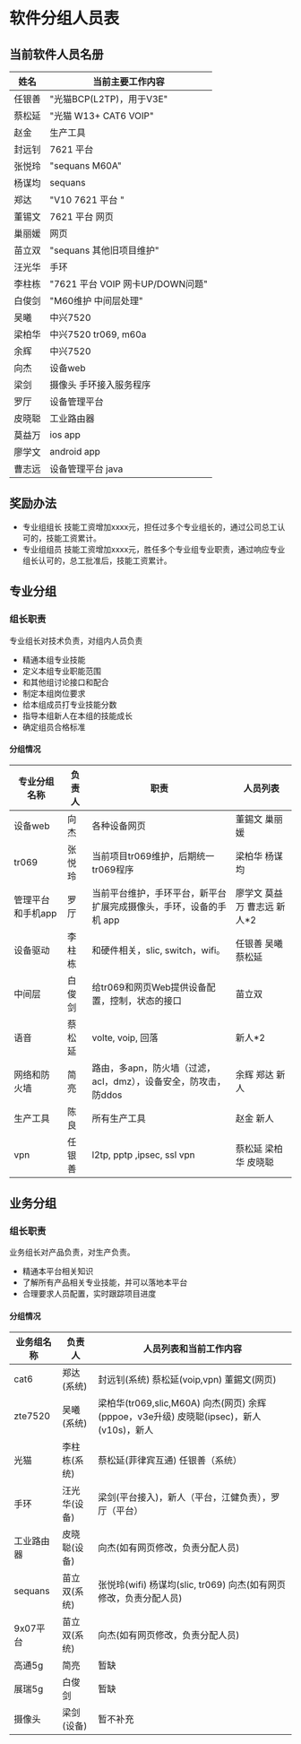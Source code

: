 

# 软件分组人员表

## 当前软件人员名册


姓名 |	当前主要工作内容
-----|-------------------
任银善 | "光猫BCP(L2TP)，用于V3E"
蔡松延 | "光猫 W13+ CAT6 VOIP"
赵金  | 生产工具
封远钊 | 7621 平台
张悦玲 | "sequans M60A"
杨谋均 | sequans
郑达 |	"V10 7621 平台 "
董锡文 | 7621 平台 网页
巢丽媛 |  网页
苗立双 | "sequans 其他旧项目维护"
汪光华 | 手环
李柱栋 |"7621 平台 VOIP 网卡UP/DOWN问题"
白俊剑 | "M60维护 中间层处理"
吴曦  | 中兴7520
梁柏华 | 中兴7520 tr069, m60a
余辉   | 中兴7520
向杰  | 设备web
梁剑  | 摄像头 手环接入服务程序
罗厅  | 设备管理平台
皮晓聪 | 工业路由器
莫益万 | ios app
廖学文 | android app
曹志远 | 设备管理平台 java

## 奖励办法

- 专业组组长 技能工资增加xxxx元，担任过多个专业组长的，通过公司总工认可的，技能工资累计。
- 专业组组员 技能工资增加xxxx元，胜任多个专业组专业职责，通过响应专业组长认可的，总工批准后，技能工资累计。

## 专业分组

### 组长职责

专业组长对技术负责，对组内人员负责

- 精通本组专业技能
- 定义本组专业职能范围
- 和其他组讨论接口和配合
- 制定本组岗位要求
- 给本组成员打专业技能分数
- 指导本组新人在本组的技能成长
- 确定组员合格标准

#### 分组情况


专业分组名称 | 负责人 | 职责        | 人员列表
--------|--------|------------|-----------
设备web | 向杰   | 各种设备网页 | 董錫文 巢丽媛
tr069   | 张悦玲 | 当前项目tr069维护，后期统一tr069程序 |  梁柏华 杨谋均 
管理平台和手机app | 罗厅  | 当前平台维护，手环平台，新平台扩展完成摄像头，手环，设备的手机 app| 廖学文 莫益万 曹志远 新人*2
设备驱动 | 李柱栋 | 和硬件相关，slic, switch，wifi。 |  任银善 吴曦 蔡松延
中间层   | 白俊剑 | 给tr069和网页Web提供设备配置，控制，状态的接口 | 苗立双 
语音     | 蔡松延 | volte, voip, 回落   |  新人*2
网络和防火墙 | 简亮  | 路由，多apn，防火墙（过滤，acl，dmz），设备安全，防攻击，防ddos  | 余辉  郑达 新人
生产工具  | 陈良 | 所有生产工具 | 赵金 新人 
vpn     | 任银善 | l2tp, pptp ,ipsec, ssl vpn |蔡松延 梁柏华 皮晓聪


## 业务分组

### 组长职责

业务组长对产品负责，对生产负责。

- 精通本平台相关知识
- 了解所有产品相关专业技能，并可以落地本平台
- 合理要求人员配置，实时跟踪项目进度


#### 分组情况

业务组名称 | 负责人  | 人员列表和当前工作内容
--------|--------|------------
cat6    | 郑达(系统)   | 封远钊(系统) 蔡松延(voip,vpn) 董錫文(网页) 
zte7520 | 吴曦(系统)   | 梁柏华(tr069,slic,M60A) 向杰(网页) 余辉(pppoe，v3e升级) 皮晓聪(ipsec)，新人(v10s)，新人
光猫    | 李柱栋(系统) | 蔡松延(菲律宾互通) 任银善（系统）
手环    | 汪光华(设备) | 梁剑(平台接入)，新人（平台，江健负责），罗厅（平台）
工业路由器 | 皮晓聪(设备) | 向杰(如有网页修改，负责分配人员)
sequans | 苗立双(系统) | 张悦玲(wifi) 杨谋均(slic, tr069) 向杰(如有网页修改，负责分配人员)
9x07平台 | 苗立双(系统) |  向杰(如有网页修改，负责分配人员)
高通5g   | 简亮   | 暂缺
展瑞5g  | 白俊剑 | 暂缺
摄像头   | 梁剑(设备)  | 暂不补充

